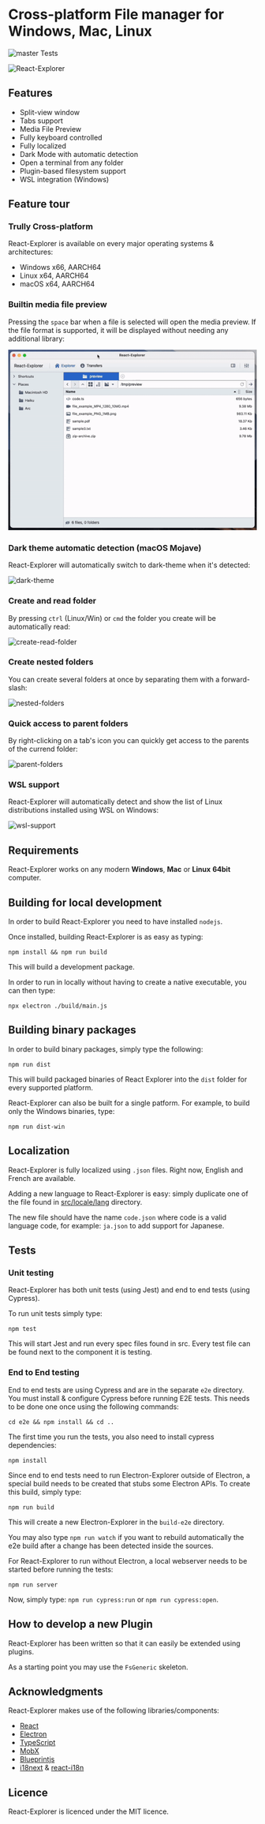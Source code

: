 # Cross-platform File manager for Windows, Mac, Linux

![master Tests](https://github.com/warpdesign/react-explorer/actions/workflows/github-actions-tests.yml/badge.svg?branch=master)

![React-Explorer](./img/react-explorer-theme.png)

## Features

- Split-view window
- Tabs support
- Media File Preview
- Fully keyboard controlled
- Fully localized
- Dark Mode with automatic detection
- Open a terminal from any folder
- Plugin-based filesystem support
- WSL integration (Windows)

## Feature tour

### Trully Cross-platform

React-Explorer is available on every major operating systems & architectures:

 - Windows x66, AARCH64
 - Linux x64, AARCH64
 - macOS x64, AARCH64

### Builtin media file preview

Pressing the `space` bar when a file is selected will open the media preview.
If the file format is supported, it will be displayed without needing any additional
library:

![media-preview](./img/media-preview.gif)


### Dark theme automatic detection (macOS Mojave)

React-Explorer will automatically switch to dark-theme when it's detected:

![dark-theme](./img/feature-darktheme.gif)

### Create and read folder

By pressing `ctrl` (Linux/Win) or `cmd` the folder you create will be automatically read:

![create-read-folder](./img/feature-read-folder.gif)

### Create nested folders

You can create several folders at once by separating them with a forward-slash:

![nested-folders](./img/feature-nested-folders.gif)

### Quick access to parent folders

By right-clicking on a tab's icon you can quickly get access to the parents of the currend folder:

![parent-folders](./img/feature-rightclick-icon.gif)

### WSL support

React-Explorer will automatically detect and show the list of Linux distributions installed using WSL on Windows:

![wsl-support](./img/feature-wsl.jpg)

## Requirements

React-Explorer works on any modern **Windows**, **Mac** or **Linux** **64bit** computer.

## Building for local development

In order to build React-Explorer you need to have installed `nodejs`.

Once installed, building React-Explorer is as easy as typing:

```shell
npm install && npm run build
```

This will build a development package.

In order to run in locally without having to create a native executable, you can then type:

```shell
npx electron ./build/main.js
```

## Building binary packages

In order to build binary packages, simply type the following:

```shell
npm run dist
```

This will build packaged binaries of React Explorer into the `dist` folder for every supported platform.

React-Explorer can also be built for a single patform. For example, to build only the Windows binaries, type:

```shell
npm run dist-win
```

## Localization

React-Explorer is fully localized using `.json` files. Right now, English and French are available.

Adding a new language to React-Explorer is easy: simply duplicate one of the file found in [src/locale/lang](https://github.com/warpdesign/react-explorer/tree/master/src/locale/lang) directory.

The new file should have the name `code.json` where code is a valid language code, for example: `ja.json` to add support for Japanese.

## Tests

### Unit testing

React-Explorer has both unit tests (using Jest) and end to end tests (using Cypress).

To run unit tests simply type:

```shell
npm test
```

This will start Jest and run every spec files found in src. Every test file can be found next to the component it is testing.

### End to End testing

End to end tests are using Cypress and are in the separate `e2e` directory. You must install & configure Cypress before running E2E tests. This needs to be done one once using the following commands:

```shell
cd e2e && npm install && cd ..
```

The first time you run the tests, you also need to install cypress dependencies:

```shell
npm install
```

Since end to end tests need to run Electron-Explorer outside of Electron, a special build needs to be created that stubs some Electron APIs. To create this build, simply type:

```shell
npm run build
```

This will create a new Electron-Explorer in the `build-e2e` directory.

You may also type `npm run watch` if you want to rebuild automatically the e2e build after a change has been detected inside the sources.

For React-Explorer to run without Electron, a local webserver needs to be started before running the tests:

```shell
npm run server
```

Now, simply type: `npm run cypress:run` or `npm run cypress:open`.

## How to develop a new Plugin

React-Explorer has been written so that it can easily be extended using plugins.

As a starting point you may use the `FsGeneric` skeleton.

## Acknowledgments

React-Explorer makes use of the following libraries/components:

- [React](https://reactjs.org)
- [Electron](https://electron.s.org)
- [TypeScript](https://typescriptlang.org)
- [MobX](https://mobx.js.org)
- [Blueprintjs](https://blueprintjs.com)
- [i18next](https://i18next.com) & [react-i18n](https://github.com/i18next/react-i18next)

## Licence

React-Explorer is licenced under the MIT licence.
